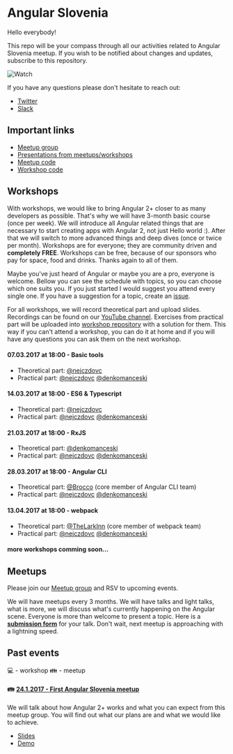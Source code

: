 # Angular Slovenia

Hello everybody!

This repo will be your compass through all our activities related to Angular Slovenia meetup. If you wish to be notified about changes and updates, subscribe to this repository.

![Watch](https://cloud.githubusercontent.com/assets/9574457/22525827/2d0fc0d6-e8c9-11e6-92b4-572102e5a305.gif)

If you have any questions please don't hesitate to reach out:
* [Twitter](https://twitter.com/nejczdovc)
* [Slack](https://jsmeetlj.slack.com)

## Important links
* [Meetup group](https://www.meetup.com/ng-slo/)
* [Presentations from meetups/workshops](https://slides.com/ng-slo)
* [Meetup code](https://github.com/ng-slo/meetup)
* [Workshop code](https://github.com/ng-slo/workshop)

## Workshops

With workshops, we would like to bring Angular 2+ closer to as many developers as possible. That's why we will have 3-month basic course (once per week). We will introduce all Angular related things that are necessary to start creating apps with Angular 2, not just Hello world :). After that we will switch to more advanced things and deep dives (once or twice per month). Workshops are for everyone; they are community driven and **completely FREE**. Workshops can be free, because of our sponsors who pay for space, food and drinks. Thanks again to all of them.

Maybe you've just heard of Angular or maybe you are a pro, everyone is welcome. Bellow you can see the schedule with topics, so you can choose which one suits you. If you just started I would suggest you attend every single one. If you have a suggestion for a topic, create an [issue](https://github.com/ng-slo/workshop/issues).

For all workshops, we will record theoretical part and upload slides. Recordings can be found on our [YouTube channel](https://www.youtube.com/channel/UCV7pUIUwOPPZpTUJufxZNLg). Exercises from practical part will be uploaded into [workshop repository](https://github.com/ng-slo/workshop) with a solution for them. This way if you can't attend a workshop, you can do it at home and if you will have any questions you can ask them on the next workshop.

#### 07.03.2017 at 18:00 - Basic tools
* Theoretical part: [@nejczdovc](https://github.com/NejcZdovc)
* Practical part: [@nejczdovc](https://github.com/NejcZdovc) [@denkomanceski](https://github.com/denkomanceski)

#### 14.03.2017 at 18:00 - ES6 & Typescript
* Theoretical part: [@nejczdovc](https://github.com/NejcZdovc)
* Practical part: [@nejczdovc](https://github.com/NejcZdovc) [@denkomanceski](https://github.com/denkomanceski)

#### 21.03.2017 at 18:00 - RxJS
* Theoretical part:  [@denkomanceski](https://github.com/denkomanceski)
* Practical part: [@nejczdovc](https://github.com/NejcZdovc) [@denkomanceski](https://github.com/denkomanceski)

#### 28.03.2017 at 18:00 - Angular CLI
* Theoretical part: [@Brocco](https://github.com/Brocco) (core member of Angular CLI team)
* Practical part: [@nejczdovc](https://github.com/NejcZdovc) [@denkomanceski](https://github.com/denkomanceski)

#### 13.04.2017 at 18:00 - webpack
* Theoretical part: [@TheLarkInn](https://github.com/TheLarkInn) (core member of webpack team)
* Practical part: [@nejczdovc](https://github.com/NejcZdovc) [@denkomanceski](https://github.com/denkomanceski)

#### more workshops comming soon...

## Meetups

Please join our [Meetup group](https://www.meetup.com/ng-slo/) and RSV to upcoming events.

We will have meetups every 3 months. We will have talks and light talks, what is more, we will discuss what's currently happening on the Angular scene. Everyone is more than welcome to present a topic. Here is a **[submission form](https://docs.google.com/forms/d/e/1FAIpQLScTxdDM714_edJDJwxYlLBId-oee3OYTGls9j2rzD5KyiF4QQ/viewform)** for your talk. Don't wait, next meetup is approaching with a lightning speed.

## Past events

:computer: - workshop
:family: - meetup

#### :family: [24.1.2017 - First Angular Slovenia meetup](https://www.meetup.com/ng-slo/events/236843238/)
We will talk about how Angular 2+ works and what you can expect from this meetup group. You will find out what our plans are and what we would like to achieve.
  * [Slides](http://slides.com/ng-slo/introduction#/)
  * [Demo](https://github.com/ng-slo/meetup/tree/master/24.01.2017)
